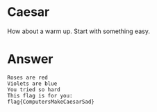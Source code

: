 # Caesar

How about a warm up. Start with something easy.

# Answer
```
Roses are red
Violets are blue
You tried so hard
This flag is for you:
flag{ComputersMakeCaesarSad}
```
